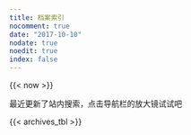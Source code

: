 ```yaml
---
title: 档案索引
nocomment: true
date: "2017-10-10"
nodate: true
noedit: true
index: false
---
```


{{< now >}}

最近更新了站内搜索，点击导航栏的放大镜试试吧


{{< archives_tbl >}}
